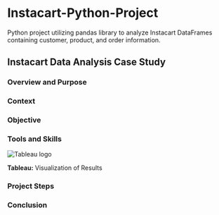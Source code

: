 # Instacart-Python-Project
Python project utilizing pandas library to analyze Instacart DataFrames containing customer, product, and order information.

## Instacart Data Analysis Case Study


### Overview and Purpose


### Context


### Objective


### Tools and Skills

![Tableau logo](https://user-images.githubusercontent.com/97688439/150032188-cac6c36a-b2f7-459e-9f85-ee757be5788b.png)

**Tableau:** Visualization of Results


### Project Steps


### Conclusion


